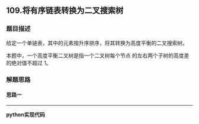 ## 109.将有序链表转换为二叉搜索树
### 题目描述
给定一个单链表，其中的元素按升序排序，将其转换为高度平衡的二叉搜索树。

本题中，一个高度平衡二叉树是指一个二叉树每个节点 的左右两个子树的高度差的绝对值不超过 1。

### 解题思路
#### 思路一
****


**python实现代码**
```python

```

